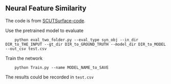 ## Neural Feature Similarity

The code is from [SCUTSurface-code](https://github.com/Gorilla-Lab-SCU).

Use the pretrained model to evaluate
```
    python eval_two_folder.py --eval_type syn_obj --in_dir DIR_to_THE_INPUT --gt_dir DIR_to_GROUND_TRUTH --model_dir DIR_to_MODEL --out_csv test.csv
```

Train the network

```
    python Train.py --name MODEL_NAME_to_SAVE
```

The results could be recorded in `test.csv`

